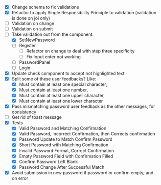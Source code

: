 - [x] Change schema to fix validations
- [x] Refactor to apply Single Responsibility Principle to validation (validation is done on joi only)
- [ ] Validation on change
- [ ] Validation on submit
- [ ] Take validation out from the component.
  - [x] SetNewPassword
  - [ ] Register
    - [ ] Refactor on change to deal with step three specificity
    - [ ] Fix Input enter not working
  - [ ] PasswordPanel
  - [ ] Login
- [x] Update check component to accept not highlighted text
- [x] Split some of these user feedbacks? Like:
  - [x] Must contain at least one special character,
  - [x] Must contain at least one number,
  - [x] Must contain at least one upper character,
  - [x] Must contain at least one lower character
- [x] Pass mismatching password user feedback as the other messages, for consistency
- [ ] Get rid of toast message
- [x] Tests
  - [x] Valid Password and Matching Confirmation
  - [x] Valid Password, Incorrect Confirmation, then Corrects confirmation
  - [x] Password Update to Match Confirm Password
  - [x] Short Password with Matching Confirmation
  - [x] Invalid Password Format, Correct Confirmation
  - [x] Empty Password Field with Confirmation Filled
  - [x] Confirm Password Left Blank
  - [x] Password Change After Successful Match
- [x] Avoid submission in new password if password or confirm empty, and on error
